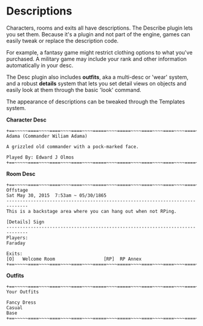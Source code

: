 Descriptions
====

Characters, rooms and exits all have descriptions.  The Describe plugin lets you set them.  Because it's a plugin and not part of the engine, games can easily tweak or replace the description code.  

For example, a fantasy game might restrict clothing options to what you've purchased.  A military game may include your rank and other information automatically in your desc.

The Desc plugin also includes **outfits**, aka a multi-desc or 'wear' system, and a robust **details** system that lets you set detail views on objects and easily look at them through the basic 'look' command.

The appearance of descriptions can be tweaked through the Templates system.

**Character Desc**

    +==~~~~~====~~~~====~~~~====~~~~=====~~~~=====~~~~====~~~~====~~~~====~~~~~==+
    Adama (Commander Wiliam Adama)
    
    A grizzled old commander with a pock-marked face.
    
    Played By: Edward J Olmos
    +==~~~~~====~~~~====~~~~====~~~~=====~~~~=====~~~~====~~~~====~~~~====~~~~~==+

**Room Desc**

    +==~~~~~====~~~~====~~~~====~~~~=====~~~~=====~~~~====~~~~====~~~~====~~~~~==+
    Offstage                                                                    
    Sat May 30, 2015  7:53am ~ 05/30/1865
    ------------------------------------------------------------------------------
    This is a backstage area where you can hang out when not RPing.
    
    [Details] Sign
    ------------------------------------------------------------------------------
    Players:
    Faraday  
    
    Exits:
    [O]   Welcome Room                  [RP]  RP Annex                      
    +==~~~~~====~~~~====~~~~====~~~~=====~~~~=====~~~~====~~~~====~~~~====~~~~~==+

**Outfits**

    +==~~~~~====~~~~====~~~~====~~~~=====~~~~=====~~~~====~~~~====~~~~====~~~~~==+
    Your Outfits
    
    Fancy Dress
    Casual
    Base
    +==~~~~~====~~~~====~~~~====~~~~=====~~~~=====~~~~====~~~~====~~~~====~~~~~==+
